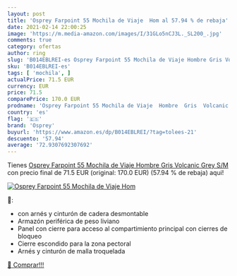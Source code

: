 ```yaml
---
layout: post
title: 'Osprey Farpoint 55 Mochila de Viaje  Hom al 57.94 % de rebaja'
date: 2021-02-14 22:00:25
image: 'https://m.media-amazon.com/images/I/31GLo5nCJ3L._SL200_.jpg'
comments: true
category: ofertas
author: ring
slug: 'B014EBLREI-es Osprey Farpoint 55 Mochila de Viaje Hombre Gris Volcanic...'
sku: 'B014EBLREI-es'
tags: [ 'mochila', ]
actualPrice: 71.5 EUR
currency: EUR
price: 71.5
comparePrice: 170.0 EUR
prodname: 'Osprey Farpoint 55 Mochila de Viaje  Hombre  Gris  Volcanic Grey   S/M'
country: 'es'
flag: '🇪🇸'
brand: 'Osprey'
buyurl: 'https://www.amazon.es/dp/B014EBLREI/?tag=tolees-21'
descuento: '57.94'
average: '72.9307692307692'
---
```


Tienes [Osprey Farpoint 55 Mochila de Viaje  Hombre  Gris  Volcanic Grey   S/M](https://www.amazon.es/dp/B014EBLREI/?tag=tolees-21) con precio final de  71.5 EUR (original: 170.0 EUR) (57.94 %  de rebaja) aqui!

[![Osprey Farpoint 55 Mochila de Viaje  Hom](https://m.media-amazon.com/images/I/31GLo5nCJ3L._SL200_.jpg)](https://www.amazon.es/dp/B014EBLREI/?tag=tolees-21)

🔎:

- con arnés y cinturón de cadera desmontable
- Armazón periférica de peso liviano
- Panel con cierre para acceso al compartimiento principal con cierres de bloqueo
- Cierre escondido para la zona pectoral
- Arnés y cinturón de malla troquelada

[🛒 Comprar!!!](https://www.amazon.es/dp/B014EBLREI/?tag=tolees-21)
